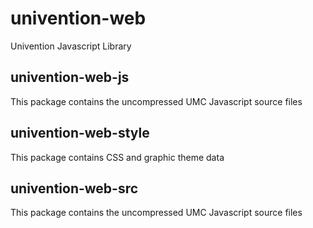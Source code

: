 # univention-web
Univention Javascript Library

## univention-web-js
This package contains the uncompressed UMC Javascript source files

## univention-web-style
This package contains CSS and graphic theme data

## univention-web-src
This package contains the uncompressed UMC Javascript source files
